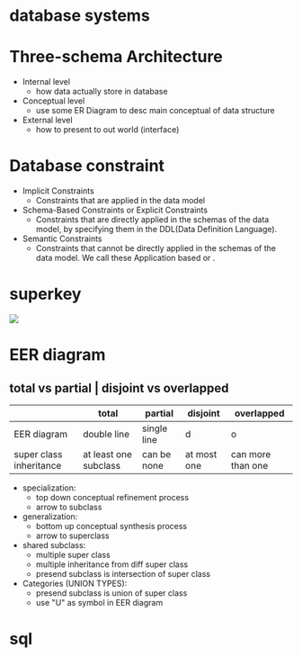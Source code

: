 # database systems

# Three-schema Architecture
* Internal level
  * how data actually store in database
* Conceptual level
  * use some ER Diagram to desc main conceptual of data structure
* External level
  * how to present to out world (interface)

# Database constraint
* Implicit Constraints
  * Constraints that are applied in the data model
* Schema-Based Constraints or Explicit Constraints 
  * Constraints that are directly applied in the schemas of the data model, by specifying them in the DDL(Data Definition Language).
* Semantic Constraints
  * Constraints that cannot be directly applied in the schemas of the data model. We call these Application based or .

# superkey
![](https://media.geeksforgeeks.org/wp-content/uploads/20230314093236/keys-in-dbms.jpg)

# EER diagram


## total vs partial | disjoint vs overlapped
|                         | total                 | partial     | disjoint    | overlapped        |
| ----------------------- | --------------------- | ----------- | ----------- | ----------------- |
| EER diagram             | double line           | single line | d           | o                 |
| super class inheritance | at least one subclass | can be none | at most one | can more than one |

* specialization: 
  * top down conceptual refinement process
  * arrow to subclass
* generalization: 
  * bottom up conceptual synthesis process
  * arrow to superclass
* shared subclass:
  * multiple super class
  * multiple inheritance from diff super class 
  * presend subclass is intersection of super class 
* Categories (UNION TYPES):
  * presend subclass is union of super class 
  * use "U" as symbol in EER diagram
# sql
